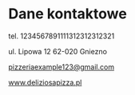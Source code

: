 # Dane kontaktowe

tel. 1234567891111312312312321

ul. Lipowa 12
62-020 Gniezno

pizzeriaexample123@gmail.com

www.deliziosapizza.pl
